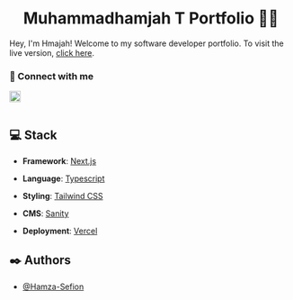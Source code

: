
  


  

<h1  align="center">Muhammadhamjah T Portfolio 📄✨</h1>

  

Hey, I'm Hmajah! Welcome to my software developer portfolio. To visit the live version, [click here](https://hamjah.vercel.app/).

  
  

### 🤝 Connect with me

<a  href="https://www.linkedin.com/in/hamza-t-3a33a8139/"><img  align="left"  src="https://www.svgrepo.com/show/70809/linkedin.svg"  alt="Muhmmadhamjah | LinkedIn"  width="20px"/></a>

  

<br/>

<br/>

  

## 💻 Stack

  

- **Framework**: [Next.js](https://nextjs.org)

- **Language**: [Typescript](https://www.typescriptlang.org)

- **Styling**: [Tailwind CSS](https://tailwindcss.com)

- **CMS**: [Sanity](https://www.sanity.io)

- **Deployment**: [Vercel](https://vercel.com)

  

## ✒️ Authors

  

- [@Hamza-Sefion](https://github.com/HamzaT404)

